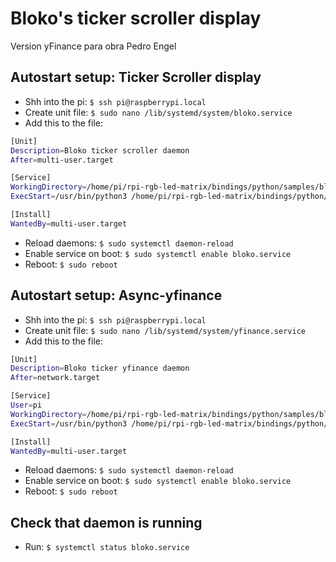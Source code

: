 # Bloko's ticker scroller display

Version yFinance para obra Pedro Engel

## Autostart setup: Ticker Scroller display

- Shh into the pi: `$ ssh pi@raspberrypi.local`
- Create unit file: `$ sudo nano /lib/systemd/system/bloko.service`
- Add this to the file:

```bash
[Unit]
Description=Bloko ticker scroller daemon
After=multi-user.target

[Service]
WorkingDirectory=/home/pi/rpi-rgb-led-matrix/bindings/python/samples/bloko/
ExecStart=/usr/bin/python3 /home/pi/rpi-rgb-led-matrix/bindings/python/samples/bloko/app.py --led-cols=640 --led-slowdown=2 --led-gpio-mapping=adafruit-hat

[Install]
WantedBy=multi-user.target
```

- Reload daemons: `$ sudo systemctl daemon-reload`
- Enable service on boot: `$ sudo systemctl enable bloko.service`
- Reboot: `$ sudo reboot`

## Autostart setup: Async-yfinance

- Shh into the pi: `$ ssh pi@raspberrypi.local`
- Create unit file: `$ sudo nano /lib/systemd/system/yfinance.service`
- Add this to the file:

```bash
[Unit]
Description=Bloko ticker yfinance daemon
After=network.target

[Service]
User=pi
WorkingDirectory=/home/pi/rpi-rgb-led-matrix/bindings/python/samples/bloko/
ExecStart=/usr/bin/python3 /home/pi/rpi-rgb-led-matrix/bindings/python/samples/bloko/async-finance.py

[Install]
WantedBy=multi-user.target
```

- Reload daemons: `$ sudo systemctl daemon-reload`
- Enable service on boot: `$ sudo systemctl enable bloko.service`
- Reboot: `$ sudo reboot`

## Check that daemon is running

- Run: `$ systemctl status bloko.service`
